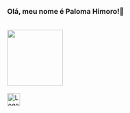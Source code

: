 ### <br> Olá, meu nome é Paloma Himoro!👋
</br>

<!--
**palomahimoro/palomahimoro** is a ✨ _special_ ✨ repository because its `README.md` (this file) appears on your GitHub profile.

Here are some ideas to get you started:

- 🔭 I’m currently working on ...
- 🌱 I’m currently learning ...
- 👯 I’m looking to collaborate on ...
- 🤔 I’m looking for help with ...
- 💬 Ask me about ...
- 📫 How to reach me: ...
- 😄 Pronouns: ...
- ⚡ Fun fact: ...
-->

  
<div>
  <a href="https://github.com/palomahimoro">
  <img height="130cm" src="https://github-readme-stats.vercel.app/api/top-langs/?username=palomahimoro&layout=compact&langs_count=16&theme=nightowl"/>
    </div>
  
  
  <br>
<div>
  <img src="https://user-images.githubusercontent.com/123430427/229328378-35a2122b-b5fe-4a4e-b4c7-d518d7d9919a.png" alt="Logo do Python" width="30px">
  </div> 
  </br> 

